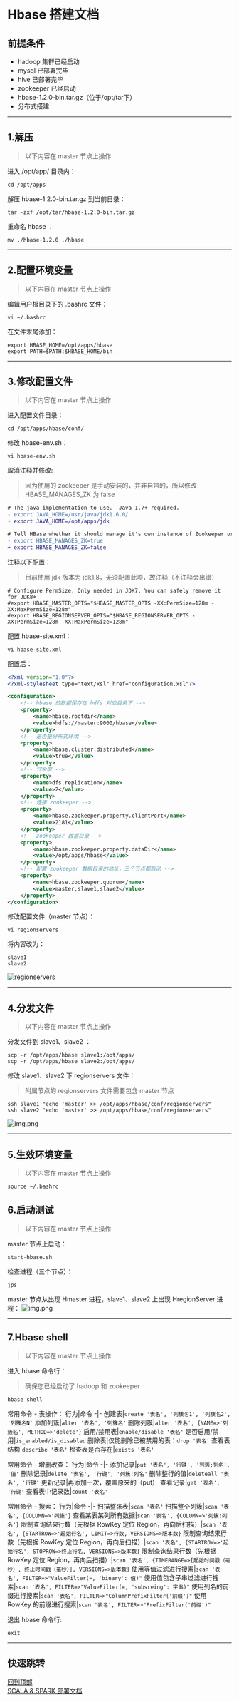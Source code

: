 # <span id="top">Hbase 搭建文档</span>

## 前提条件
- hadoop 集群已经启动
- mysql 已部署完毕
- hive 已部署完毕
- zookeeper 已经启动
- hbase-1.2.0-bin.tar.gz（位于/opt/tar下）
- 分布式搭建

---

## 1.解压
> 以下内容在 master 节点上操作

进入 /opt/app/ 目录内：
``` shell
cd /opt/apps
```

解压 hbase-1.2.0-bin.tar.gz 到当前目录：
``` shell
tar -zxf /opt/tar/hbase-1.2.0-bin.tar.gz
```

重命名 hbase ：
``` shelll
mv ./hbase-1.2.0 ./hbase
```

---

## 2.配置环境变量
> 以下内容在 master 节点上操作

编辑用户根目录下的 .bashrc 文件：
``` shell
vi ~/.bashrc
```

在文件末尾添加：
``` shell
export HBASE_HOME=/opt/apps/hbase
export PATH=$PATH:$HBASE_HOME/bin
```

---

## 3.修改配置文件
> 以下内容在 master 节点上操作

进入配置文件目录：
``` shell
cd /opt/apps/hbase/conf/
```

修改 hbase-env.sh：
``` shell
vi hbase-env.sh
```

取消注释并修改:
> 因为使用的 zookeeper 是手动安装的，并非自带的，所以修改 HBASE_MANAGES_ZK 为 false
```diff
# The java implementation to use.  Java 1.7+ required.
- export JAVA_HOME=/usr/java/jdk1.6.0/
+ export JAVA_HOME=/opt/apps/jdk

# Tell HBase whether it should manage it's own instance of Zookeeper or not.
- export HBASE_MANAGES_ZK=true
+ export HBASE_MANAGES_ZK=false
```

注释以下配置：
> 目前使用 jdk 版本为 jdk1.8，无须配置此项，故注释（不注释会出错）
``` shell
# Configure PermSize. Only needed in JDK7. You can safely remove it for JDK8+
#export HBASE_MASTER_OPTS="$HBASE_MASTER_OPTS -XX:PermSize=128m -XX:MaxPermSize=128m"
#export HBASE_REGIONSERVER_OPTS="$HBASE_REGIONSERVER_OPTS -XX:PermSize=128m -XX:MaxPermSize=128m"
```

配置 hbase-site.xml：
``` shell
vi hbase-site.xml
```

配置后：
``` xml
<?xml version="1.0"?>
<?xml-stylesheet type="text/xsl" href="configuration.xsl"?>

<configuration>
	<!-- hbase 的数据保存在 hdfs 对应目录下 -->
	<property>
		<name>hbase.rootdir</name>
		<value>hdfs://master:9000/hbase</value>
	</property>
	<!-- 是否是分布式环境 -->
	<property> 
		<name>hbase.cluster.distributed</name> 
		<value>true</value> 
	</property> 
	<!-- 冗余度 -->
	<property>
		<name>dfs.replication</name>
		<value>2</value>
	</property>
	<!-- 连接 zookeeper -->
	<property>
		<name>hbase.zookeeper.property.clientPort</name>
		<value>2181</value>
	</property>
	<!-- zookeeper 数据目录 -->
	<property> 
		<name>hbase.zookeeper.property.dataDir</name> 
		<value>/opt/apps/hbase</value>       
	</property>
	<!-- 配置 zookeeper 数据目录的地址，三个节点都启动 -->
	<property> 
		<name>hbase.zookeeper.quorum</name> 
		<value>master,slave1,slave2</value>     
	</property>
</configuration>
```

修改配置文件（master 节点）：
``` shell
vi regionservers
```

将内容改为：
``` shell
slave1
slave2
```
![regionservers](images/3_1.png)

---

## 4.分发文件
> 以下内容在 master 节点上操作

分发文件到 slave1、slave2 ：
``` shell
scp -r /opt/apps/hbase slave1:/opt/apps/
scp -r /opt/apps/hbase slave2:/opt/apps/
```

修改 slave1、slave2 下 regionservers 文件：
> 附属节点的 regionservers 文件需要包含 master 节点
``` shell
ssh slave1 "echo 'master' >> /opt/apps/hbase/conf/regionservers"
ssh slave2 "echo 'master' >> /opt/apps/hbase/conf/regionservers"
```
![img.png](images/4_1.png)

---

## 5.生效环境变量
> 以下内容在 master 节点上操作
``` shell
source ~/.bashrc
```

## 6.启动测试
> 以下内容在 master 节点上操作

master 节点上启动：
``` shell
start-hbase.sh
```

检查进程（三个节点）：
``` shell
jps
```

master 节点从出现 Hmaster 进程，slave1、slave2 上出现 HregionServer 进程：
![img.png](images/6_1.png)

---

## 7.Hbase shell
> 以下内容在 master 节点上操作

进入 hbase 命令行：
> 确保您已经启动了 hadoop 和 zookeeper
``` shell
hbase shell
```

常用命令 - 表操作：
行为|命令
-|-
创建表|`create '表名', '列簇名1', '列簇名2', '列簇名N'`
添加列簇|`alter '表名', '列簇名'`
删除列簇|`alter '表名', {NAME=>'列簇名', METHOD=>'delete'}`
启用/禁用表|`enable/disable '表名'`
是否启用/禁用|`is_enabled/is_disabled`
删除表|仅能删除已被禁用的表：`drop '表名'`
查看表结构|`describe '表名'`
检查表是否存在|`exists '表名'`

常用命令 - 增删改查：
行为|命令
-|-
添加记录|`put '表名', '行键', '列簇:列名', '值'`
删除记录|`delete '表名', '行键', '列簇:列名'`
删除整行的值|`deleteall '表名', '行键'`
更新记录|再添加一次，覆盖原来的（put）
查看记录|`get '表名', '行键'`
查看表中记录数|`count '表名'`

常用命令 - 搜索：
行为|命令
-|-
扫描整张表|`scan '表名'`
扫描整个列簇|`scan '表名', {COLUMN=>'列簇'}`
查看某表某列所有数据|`scan '表名', {COLUMN=>'列簇:列名'}`
限制查询结果行数（先根据 RowKey 定位 Region，再向后扫描）|`scan '表名', {STARTROW=>'起始行名', LIMIT=>行数, VERSIONS=>版本数}`
限制查询结果行数（先根据 RowKey 定位 Region，再向后扫描）|`scan '表名', {STARTROW=>'起始行名', STOPROW=>终止行名, VERSIONS=>版本数}`
限制查询结果行数（先根据 RowKey 定位 Region，再向后扫描）|`scan '表名', {TIMERANGE=>[起始时间戳（毫秒）, 终止时间戳（毫秒）], VERSIONS=>版本数}`
使用等值过滤进行搜索|`scan '表名', FILTER=>"ValueFilter(=, 'binary': 值)"`
使用值包含子串过滤进行搜索|`scan '表名', FILTER=>"ValueFilter(=, 'subsreing': 字串)"`
使用列名的前缀进行搜索|`scan '表名', FILTER=>"ColumnPrefixFilter('前缀')"`
使用 RowKey 的前缀进行搜索|`scan '表名', FILTER=>"PrefixFilter('前缀')"`

退出 hbase 命令行:
``` shell
exit
```

---

## 快速跳转
[回到顶部](#top)  
[SCALA & SPARK 部署文档](../scala&spark/README.md)